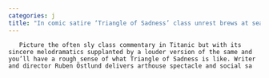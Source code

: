 ```yaml
---
categories: j
title: "In comic satire ‘Triangle of Sadness’ class unrest brews at sea"
---
```


      
      

      
       Picture the often sly class commentary in Titanic but with its sincere melodramatics supplanted by a louder version of the same and you’ll have a rough sense of what Triangle of Sadness is like. Writer and director Ruben Östlund delivers arthouse spectacle and social sa